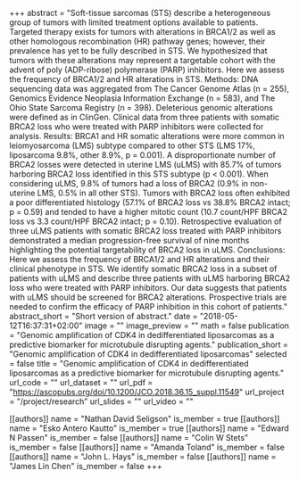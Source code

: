 +++
abstract = "Soft-tissue sarcomas (STS) describe a heterogeneous group of tumors with limited treatment options available to patients. Targeted therapy exists for tumors with alterations in BRCA1/2 as well as other homologous recombination (HR) pathway genes; however, their prevalence has yet to be fully described in STS. We hypothesized that tumors with these alterations may represent a targetable cohort with the advent of poly (ADP-ribose) polymerase (PARP) inhibitors. Here we assess the frequency of BRCA1/2 and HR alterations in STS. Methods: DNA sequencing data was aggregated from The Cancer Genome Atlas (n = 255), Genomics Evidence Neoplasia Information Exchange (n = 583), and The Ohio State Sarcoma Registry (n = 398). Deleterious genomic alterations were defined as in ClinGen. Clinical data from three patients with somatic BRCA2 loss who were treated with PARP inhibitors were collected for analysis. Results: BRCA1 and HR somatic alterations were more common in leiomyosarcoma (LMS) subtype compared to other STS (LMS 17%, liposarcoma 9.8%, other 8.9%, p = 0.001). A disproportionate number of BRCA2 losses were detected in uterine LMS (uLMS) with 85.7% of tumors harboring BRCA2 loss identified in this STS subtype (p < 0.001). When considering uLMS, 9.8% of tumors had a loss of BRCA2 (0.9% in non-uterine LMS, 0.5% in all other STS). Tumors with BRCA2 loss often exhibited a poor differentiated histology (57.1% of BRCA2 loss vs 38.8% BRCA2 intact; p = 0.59) and tended to have a higher mitotic count (10.7 count/HPF BRCA2 loss vs 3.3 count/HPF BRCA2 intact; p = 0.10). Retrospective evaluation of three uLMS patients with somatic BRCA2 loss treated with PARP inhibitors demonstrated a median progression-free survival of nine months highlighting the potential targetability of BRCA2 loss in uLMS. Conclusions: Here we assess the frequency of BRCA1/2 and HR alterations and their clinical phenotype in STS. We identify somatic BRCA2 loss in a subset of patients with uLMS and describe three patients with uLMS harboring BRCA2 loss who were treated with PARP inhibitors. Our data suggests that patients with uLMS should be screened for BRCA2 alterations. Prospective trials are needed to confirm the efficacy of PARP inhibition in this cohort of patients."
abstract_short = "Short version of abstract."
date = "2018-05-12T16:37:31+02:00"
image = ""
image_preview = ""
math = false
publication = "Genomic amplification of CDK4 in dedifferentiated liposarcomas as a predictive biomarker for microtubule disrupting agents."
publication_short = "Genomic amplification of CDK4 in dedifferentiated liposarcomas"
selected = false
title = "Genomic amplification of CDK4 in dedifferentiated liposarcomas as a predictive biomarker for microtubule disrupting agents."
url_code = ""
url_dataset = ""
url_pdf = "https://ascopubs.org/doi/10.1200/JCO.2018.36.15_suppl.11549"
url_project = "/project/research"
url_slides = ""
url_video = ""

[[authors]]
    name = "Nathan David Seligson"
    is_member = true
[[authors]]
    name = "Esko Antero Kautto"
    is_member = true
[[authors]]
    name = "Edward N Passen"
    is_member = false
[[authors]]
    name = "Colin W Stets"
    is_member = false
[[authors]]
    name = "Amanda Toland"
    is_member = false
[[authors]]
    name = "John L. Hays"
    is_member = false
[[authors]]
    name = "James Lin Chen"
    is_member = false
+++